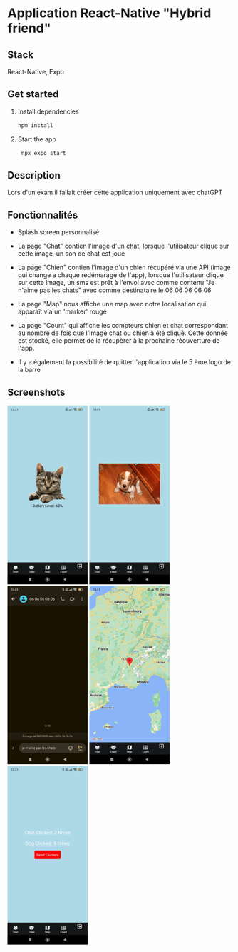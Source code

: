 # Application React-Native "Hybrid friend"

## Stack
React-Native, Expo

## Get started

1. Install dependencies

   ```bash
   npm install
   ```

2. Start the app

   ```bash
    npx expo start
   ```

## Description

Lors d'un exam il fallait créer cette application uniquement avec chatGPT 


## Fonctionnalités 

- Splash screen personnalisé 

- La page "Chat" contien l'image d'un chat, lorsque l'utilisateur clique sur cette image, un son de chat est joué
- La page "Chien" contien l'image d'un chien récupéré via une API (image qui change a chaque redémarage de l'app), lorsque l'utilisateur clique sur cette image, un sms est prêt à l'envoi avec comme contenu "Je n'aime pas les chats" avec comme destinataire le 06 06 06 06 06
- La page "Map" nous affiche une map avec notre localisation qui apparaît via un 'marker' rouge
- La page "Count" qui affiche les compteurs chien et chat correspondant au nombre de fois que l'image chat ou chien à été cliqué. Cette donnée est stocké, elle permet de la récupèrer à la prochaine réouverture de l'app.
- Il y a également la possibilité de quitter l'application via le 5 ème logo  de la barre

## Screenshots

<img src="./images_readme/chat.jpg" alt="Chat" width="180"/>
<img src="./images_readme/chien.jpg" alt="Chien" width="180"/>
<img src="./images_readme/sms.jpg" alt="Sms" width="180"/>
<img src="./images_readme/map.jpg" alt="Map" width="180"/>
<img src="./images_readme/counter.jpg" alt="Counter" width="180"/>
